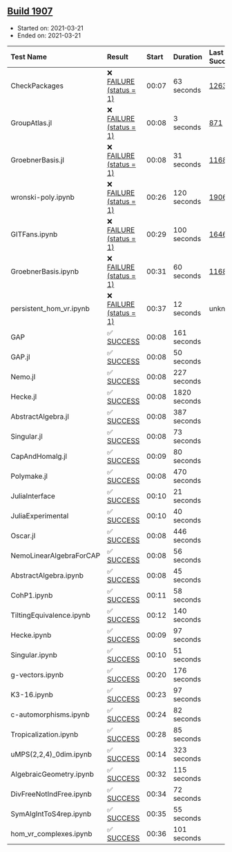 ## [Build 1907](https://oscarci.mathematik.uni-kl.de/job/oscar-stable/1907/)

* Started on: 2021-03-21
* Ended on: 2021-03-21

| Test Name    | Result | Start | Duration | Last Success | First Failure |
|:-------------|:-------|:------|:---------|:-------------|:--------------|
| CheckPackages | ❌ [FAILURE (status = 1)](https://oscarci.mathematik.uni-kl.de/job/oscar-stable/1907/artifact/logs/build-1907/CheckPackages.log) | 00:07 | 63 seconds | [1263](https://oscarci.mathematik.uni-kl.de/job/oscar-stable/1263/) | [1264](https://oscarci.mathematik.uni-kl.de/job/oscar-stable/1264/) |
| GroupAtlas.jl | ❌ [FAILURE (status = 1)](https://oscarci.mathematik.uni-kl.de/job/oscar-stable/1907/artifact/logs/build-1907/GroupAtlas.jl.log) | 00:08 | 3 seconds | [871](https://oscarci.mathematik.uni-kl.de/job/oscar-stable/871/) | [872](https://oscarci.mathematik.uni-kl.de/job/oscar-stable/872/) |
| GroebnerBasis.jl | ❌ [FAILURE (status = 1)](https://oscarci.mathematik.uni-kl.de/job/oscar-stable/1907/artifact/logs/build-1907/GroebnerBasis.jl.log) | 00:08 | 31 seconds | [1168](https://oscarci.mathematik.uni-kl.de/job/oscar-stable/1168/) | [1169](https://oscarci.mathematik.uni-kl.de/job/oscar-stable/1169/) |
| wronski-poly.ipynb | ❌ [FAILURE (status = 1)](https://oscarci.mathematik.uni-kl.de/job/oscar-stable/1907/artifact/logs/build-1907/wronski-poly.ipynb.log) | 00:26 | 120 seconds | [1906](https://oscarci.mathematik.uni-kl.de/job/oscar-stable/1906/) | [1907](https://oscarci.mathematik.uni-kl.de/job/oscar-stable/1907/) |
| GITFans.ipynb | ❌ [FAILURE (status = 1)](https://oscarci.mathematik.uni-kl.de/job/oscar-stable/1907/artifact/logs/build-1907/GITFans.ipynb.log) | 00:29 | 100 seconds | [1646](https://oscarci.mathematik.uni-kl.de/job/oscar-stable/1646/) | [1647](https://oscarci.mathematik.uni-kl.de/job/oscar-stable/1647/) |
| GroebnerBasis.ipynb | ❌ [FAILURE (status = 1)](https://oscarci.mathematik.uni-kl.de/job/oscar-stable/1907/artifact/logs/build-1907/GroebnerBasis.ipynb.log) | 00:31 | 60 seconds | [1168](https://oscarci.mathematik.uni-kl.de/job/oscar-stable/1168/) | [1169](https://oscarci.mathematik.uni-kl.de/job/oscar-stable/1169/) |
| persistent_hom_vr.ipynb | ❌ [FAILURE (status = 1)](https://oscarci.mathematik.uni-kl.de/job/oscar-stable/1907/artifact/logs/build-1907/persistent_hom_vr.ipynb.log) | 00:37 | 12 seconds | unknown | unknown |
| GAP | ✅ [SUCCESS](https://oscarci.mathematik.uni-kl.de/job/oscar-stable/1907/artifact/logs/build-1907/GAP.log) | 00:08 | 161 seconds |  |  |
| GAP.jl | ✅ [SUCCESS](https://oscarci.mathematik.uni-kl.de/job/oscar-stable/1907/artifact/logs/build-1907/GAP.jl.log) | 00:08 | 50 seconds |  |  |
| Nemo.jl | ✅ [SUCCESS](https://oscarci.mathematik.uni-kl.de/job/oscar-stable/1907/artifact/logs/build-1907/Nemo.jl.log) | 00:08 | 227 seconds |  |  |
| Hecke.jl | ✅ [SUCCESS](https://oscarci.mathematik.uni-kl.de/job/oscar-stable/1907/artifact/logs/build-1907/Hecke.jl.log) | 00:08 | 1820 seconds |  |  |
| AbstractAlgebra.jl | ✅ [SUCCESS](https://oscarci.mathematik.uni-kl.de/job/oscar-stable/1907/artifact/logs/build-1907/AbstractAlgebra.jl.log) | 00:08 | 387 seconds |  |  |
| Singular.jl | ✅ [SUCCESS](https://oscarci.mathematik.uni-kl.de/job/oscar-stable/1907/artifact/logs/build-1907/Singular.jl.log) | 00:08 | 73 seconds |  |  |
| CapAndHomalg.jl | ✅ [SUCCESS](https://oscarci.mathematik.uni-kl.de/job/oscar-stable/1907/artifact/logs/build-1907/CapAndHomalg.jl.log) | 00:09 | 80 seconds |  |  |
| Polymake.jl | ✅ [SUCCESS](https://oscarci.mathematik.uni-kl.de/job/oscar-stable/1907/artifact/logs/build-1907/Polymake.jl.log) | 00:08 | 470 seconds |  |  |
| JuliaInterface | ✅ [SUCCESS](https://oscarci.mathematik.uni-kl.de/job/oscar-stable/1907/artifact/logs/build-1907/JuliaInterface.log) | 00:10 | 21 seconds |  |  |
| JuliaExperimental | ✅ [SUCCESS](https://oscarci.mathematik.uni-kl.de/job/oscar-stable/1907/artifact/logs/build-1907/JuliaExperimental.log) | 00:10 | 40 seconds |  |  |
| Oscar.jl | ✅ [SUCCESS](https://oscarci.mathematik.uni-kl.de/job/oscar-stable/1907/artifact/logs/build-1907/Oscar.jl.log) | 00:08 | 446 seconds |  |  |
| NemoLinearAlgebraForCAP | ✅ [SUCCESS](https://oscarci.mathematik.uni-kl.de/job/oscar-stable/1907/artifact/logs/build-1907/NemoLinearAlgebraForCAP.log) | 00:08 | 56 seconds |  |  |
| AbstractAlgebra.ipynb | ✅ [SUCCESS](https://oscarci.mathematik.uni-kl.de/job/oscar-stable/1907/artifact/logs/build-1907/AbstractAlgebra.ipynb.log) | 00:08 | 45 seconds |  |  |
| CohP1.ipynb | ✅ [SUCCESS](https://oscarci.mathematik.uni-kl.de/job/oscar-stable/1907/artifact/logs/build-1907/CohP1.ipynb.log) | 00:11 | 58 seconds |  |  |
| TiltingEquivalence.ipynb | ✅ [SUCCESS](https://oscarci.mathematik.uni-kl.de/job/oscar-stable/1907/artifact/logs/build-1907/TiltingEquivalence.ipynb.log) | 00:12 | 140 seconds |  |  |
| Hecke.ipynb | ✅ [SUCCESS](https://oscarci.mathematik.uni-kl.de/job/oscar-stable/1907/artifact/logs/build-1907/Hecke.ipynb.log) | 00:09 | 97 seconds |  |  |
| Singular.ipynb | ✅ [SUCCESS](https://oscarci.mathematik.uni-kl.de/job/oscar-stable/1907/artifact/logs/build-1907/Singular.ipynb.log) | 00:10 | 51 seconds |  |  |
| g-vectors.ipynb | ✅ [SUCCESS](https://oscarci.mathematik.uni-kl.de/job/oscar-stable/1907/artifact/logs/build-1907/g-vectors.ipynb.log) | 00:20 | 176 seconds |  |  |
| K3-16.ipynb | ✅ [SUCCESS](https://oscarci.mathematik.uni-kl.de/job/oscar-stable/1907/artifact/logs/build-1907/K3-16.ipynb.log) | 00:23 | 97 seconds |  |  |
| c-automorphisms.ipynb | ✅ [SUCCESS](https://oscarci.mathematik.uni-kl.de/job/oscar-stable/1907/artifact/logs/build-1907/c-automorphisms.ipynb.log) | 00:24 | 82 seconds |  |  |
| Tropicalization.ipynb | ✅ [SUCCESS](https://oscarci.mathematik.uni-kl.de/job/oscar-stable/1907/artifact/logs/build-1907/Tropicalization.ipynb.log) | 00:28 | 85 seconds |  |  |
| uMPS(2,2,4)_0dim.ipynb | ✅ [SUCCESS](https://oscarci.mathematik.uni-kl.de/job/oscar-stable/1907/artifact/logs/build-1907/uMPS-2-2-4-_0dim.ipynb.log) | 00:14 | 323 seconds |  |  |
| AlgebraicGeometry.ipynb | ✅ [SUCCESS](https://oscarci.mathematik.uni-kl.de/job/oscar-stable/1907/artifact/logs/build-1907/AlgebraicGeometry.ipynb.log) | 00:32 | 115 seconds |  |  |
| DivFreeNotIndFree.ipynb | ✅ [SUCCESS](https://oscarci.mathematik.uni-kl.de/job/oscar-stable/1907/artifact/logs/build-1907/DivFreeNotIndFree.ipynb.log) | 00:34 | 72 seconds |  |  |
| SymAlgIntToS4rep.ipynb | ✅ [SUCCESS](https://oscarci.mathematik.uni-kl.de/job/oscar-stable/1907/artifact/logs/build-1907/SymAlgIntToS4rep.ipynb.log) | 00:35 | 55 seconds |  |  |
| hom_vr_complexes.ipynb | ✅ [SUCCESS](https://oscarci.mathematik.uni-kl.de/job/oscar-stable/1907/artifact/logs/build-1907/hom_vr_complexes.ipynb.log) | 00:36 | 101 seconds |  |  |
